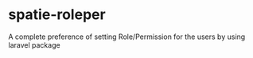 # spatie-roleper
A complete preference of setting Role/Permission for the users by using laravel package
